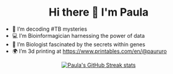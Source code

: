 <h1 align="center">
Hi there 👋 I'm Paula
</h1>

- 🔭 I’m decoding #TB mysteries 
- 💻 I’m Bioinformagician harnessing the power of data 
- 🧬 I’m Biologist fascinated by the secrets within genes
- 🌍 I’m 3d printing at https://www.printables.com/en/@paururo

<p align="center">
  <a href="https://github.com/DenverCoder1/github-readme-streak-stats" target="_blank" rel="noopener noreferrer">
    <img src="https://github-readme-streak-stats.herokuapp.com/?user=paururo" alt="Paula's GitHub Streak stats"/>
  </a>
</p>

<!--
**Paururo/paururo** is a ✨ _special_ ✨ repository because its `README.md` (this file) appears on your GitHub profile.

Here are some ideas to get you started:

- 🔭 I’m currently working on ...
- 🌱 I’m currently learning ...
- 👯 I’m looking to collaborate on ...
- 🤔 I’m looking for help with ...
- 💬 Ask me about ...
- 📫 How to reach me: ...
- 😄 Pronouns: ...
- ⚡ Fun fact: ...
-->

